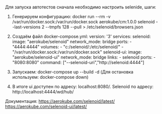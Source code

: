 Для запуска автотестов сначала необходимо настроить selenide, шаги:
1. Генерируем конфигурацию: docker run --rm -v /var/run/docker.sock:/var/run/docker.sock aerokube/cm:1.0.0 selenoid --last-versions 2 --tmpfs 128 --pull > /etc/selenoid/browsers.json
2. Создаём файл docker-compose.yml:
version: '3'
services:
    selenoid:
        image: "aerokube/selenoid"
        network_mode: bridge
        ports:
            - "4444:4444"
        volumes:
            - "c:/selenoid/:/etc/selenoid/"
            - "/var/run/docker.sock:/var/run/docker.sock"
    selenoid-ui:
        image: "aerokube/selenoid-ui"
        network_mode: bridge
        links:
            - selenoid
        ports:
            - "8080:8080"
        command: ["--selenoid-uri","http://selenoid:4444"]
        
3. Запускаем: docker-compose up --build -d (Для остановка используем: docker-compose down)
4. В итоге ui доступен по адресу: localhost:8080/. Selenoid по адресу: http://localhost:4444/wd/hub/

Документация:
https://aerokube.com/selenoid/latest/
https://aerokube.com/selenoid-ui/latest/